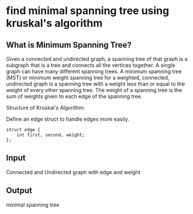<h1>find minimal spanning tree using kruskal's algorithm</h1>

<h2>What is Minimum Spanning Tree?</h2> 
Given a connected and undirected graph, a spanning tree of that graph is a subgraph that is a tree and connects all the vertices together. A single graph can have many different spanning trees. A minimum spanning tree (MST) or minimum weight spanning tree for a weighted, connected, undirected graph is a spanning tree with a weight less than or equal to the weight of every other spanning tree. The weight of a spanning tree is the sum of weights given to each edge of the spanning tree.

Structure of Kruskal's Algorithm:

Define an edge struct to handle edges more easily.<br>
```
struct edge {
	int first, second, weight;
};
```
<h2> Input </h2>

Connected and Undirected graph with edge and weight


<h2> Output </h2>
minimal spanning tree








